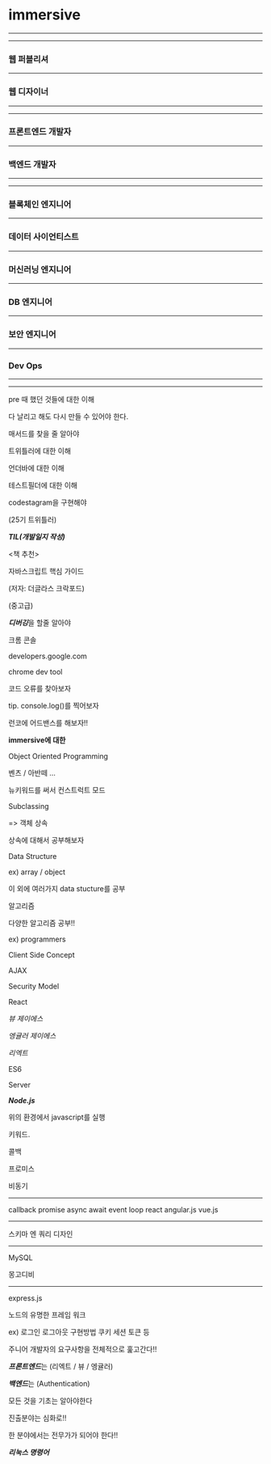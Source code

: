 # immersive



---

---

### 웹 퍼블리셔





---

### 웹 디자이너





---

---

### 프론트엔드 개발자





---

### 백엔드 개발자





---

---

### 블록체인 엔지니어





---

### 데이터 사이언티스트





---

### 머신러닝 엔지니어





---

### DB 엔지니어





---

### 보안 엔지니어



---

### Dev Ops



---

---



pre 때 했던 것들에 대한 이해

다 날리고 해도 다시 만들 수 있어야 한다.



매서드를 찾을 줄 알아야

트위틀러에 대한 이해

언더바에 대한 이해

테스트필더에 대한 이해



codestagram을 구현해야

(25기 트위틀러)



***TIL(개발일지 작성)***



<책 추천>

자바스크립트 핵심 가이드

(저자: 더글라스 크락포드)

(중고급)





***디버깅***을 할줄 알아야

크롬 콘솔

developers.google.com

chrome dev tool

 코드 오류를 찾아보자

tip. console.log()를 찍어보자





런코에 어드밴스를 해보자!!





**immersive에 대한**



Object Oriented Programming

벤츠 / 아반떼 ...

뉴키워드를 써서 컨스트럭트 모드



Subclassing

=> 객체 상속

상속에 대해서 공부해보자



Data Structure

ex) array / object

이 외에 여러가지 data stucture를 공부



알고리즘

다양한 알고리즘 공부!!

ex) programmers



Client Side Concept



AJAX



Security Model



React

*뷰 제이에스*

*엥귤러 제이에스*

*리엑트*



ES6



Server

***Node.js***

위의 환경에서 javascript를 실행



키워드.

콜백 

프로미스 

비동기



---

callback promise
async await
event loop
react angular.js vue.js

---



스키마 엔 쿼리 디자인



---

MySQL

몽고디비

---



express.js

노드의 유명한 프레임 워크

ex) 로그인 로그아웃 구현방법 쿠키 세션 토큰 등





주니어 개발자의 요구사항을 전체적으로 훑고간다!!





***프론트엔드***는 (리엑트 / 뷰 / 엥귤러)



***백엔드***는 (Authentication)



모든 것을 기초는 알아야한다

진출분야는 심화로!!



한 분야에서는 전무가가 되어야 한다!!



***리눅스 명령어***